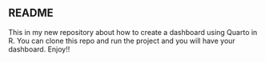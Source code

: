 ## README

This in my new repository about how to create a dashboard using Quarto in R.
You can clone this repo and run the project and you will have your dashboard.
Enjoy!!